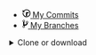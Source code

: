 <div class="overall-summary overall-summary-bottomless">
    <div class="stats-switcher-viewport js-stats-switcher-viewport">
      <div class="stats-switcher-wrapper">
      <ul class="numbers-summary">
        <li class="commits">
          <a data-pjax="" href="/Anam140601/OOP/commits/master">
              <svg class="octicon octicon-history" viewBox="0 0 14 16" version="1.1" width="14" height="16" aria-hidden="true"><path fill-rule="evenodd" d="M8 13H6V6h5v2H8v5zM7 1C4.81 1 2.87 2.02 1.59 3.59L0 2v4h4L2.5 4.5C3.55 3.17 5.17 2.3 7 2.3c3.14 0 5.7 2.56 5.7 5.7s-2.56 5.7-5.7 5.7A5.71 5.71 0 0 1 1.3 8c0-.34.03-.67.09-1H.08C.03 7.33 0 7.66 0 8c0 3.86 3.14 7 7 7s7-3.14 7-7-3.14-7-7-7z"></path></svg>
              <span class="num text-emphasized">
              </span>
              My Commits
          </a>
        </li>
        <li>
          <a data-pjax="" href="/Anam140601/OOP/branches">
            <svg class="octicon octicon-git-branch" viewBox="0 0 10 16" version="1.1" width="10" height="16" aria-hidden="true"><path fill-rule="evenodd" d="M10 5c0-1.11-.89-2-2-2a1.993 1.993 0 0 0-1 3.72v.3c-.02.52-.23.98-.63 1.38-.4.4-.86.61-1.38.63-.83.02-1.48.16-2 .45V4.72a1.993 1.993 0 0 0-1-3.72C.88 1 0 1.89 0 3a2 2 0 0 0 1 1.72v6.56c-.59.35-1 .99-1 1.72 0 1.11.89 2 2 2 1.11 0 2-.89 2-2 0-.53-.2-1-.53-1.36.09-.06.48-.41.59-.47.25-.11.56-.17.94-.17 1.05-.05 1.95-.45 2.75-1.25S8.95 7.77 9 6.73h-.02C9.59 6.37 10 5.73 10 5zM2 1.8c.66 0 1.2.55 1.2 1.2 0 .65-.55 1.2-1.2 1.2C1.35 4.2.8 3.65.8 3c0-.65.55-1.2 1.2-1.2zm0 12.41c-.66 0-1.2-.55-1.2-1.2 0-.65.55-1.2 1.2-1.2.65 0 1.2.55 1.2 1.2 0 .65-.55 1.2-1.2 1.2zm6-8c-.66 0-1.2-.55-1.2-1.2 0-.65.55-1.2 1.2-1.2.65 0 1.2.55 1.2 1.2 0 .65-.55 1.2-1.2 1.2z"></path></svg>
            <span class="num text-emphasized">
            </span>
            My Branches
          </a>
        </li>
      </ul>
      </div>
    </div>
  </div>




















<div class="file-navigation in-mid-page d-flex flex-items-start">
 
 <details class="get-repo-select-menu js-get-repo-select-menu position-relative details-overlay details reset">
  <summary class="btn btn-sm btn-primary">
    Clone or download
    <span class="dropdown-caret"></span>
  </summary>
  <div class="position-relative">
    <div class="get-repo-modal dropdown-menu dropdown-menu-sw pb-0 js-toggler-container  js-get-repo-modal">

   <div class="get-repo-modal-options">
       <div class="clone-options https-clone-options">
           <!-- '"` -->
           <!-- </textarea></xmp> -->
           <form data-remote="true" action="/users/set_protocol?protocol_selector=ssh&amp;protocol_type=push" accept-charset="UTF-8" method="post">
             <input name="utf8" type="hidden" value="✓">
             <input type="hidden" name="authenticity_token" value="4XDvsGDFYxyYn96u05sdINjeWezMN1KUx3lkY/d3nE747FxEv/U0Ej9dDvafbGRjLiJT0mlWLoRfmEgv5F0C0A==">
             <button type="submit" class="btn-link btn-change-protocol js-toggler-target float-right">Use SSH</button>
           </form>



   <h4 class="mb-1">
   Clone with HTTPS
     <a class="muted-link" href="https://help.github.com/articles/which-remote-url-should-i-use" target="_blank" title="Which remote URL should I use?">
         <svg class="octicon octicon-question" viewBox="0 0 14 16" version="1.1" width="14" height="16" aria-hidden="true">
             <path fill-rule="evenodd" d="M6 10h2v2H6v-2zm4-3.5C10 8.64 8 9 8 9H6c0-.55.45-1 1-1h.5c.28 0 .5-.22.5-.5v-1c0-.28-.22-.5-.5-.5h-1c-.28 0-.5.22-.5.5V7H4c0-1.5 1.5-3 3-3s3 1 3 2.5zM7 2.3c3.14 0 5.7 2.56 5.7 5.7s-2.56 5.7-5.7 5.7A5.71 5.71 0 0 1 1.3 8c0-3.14 2.56-5.7 5.7-5.7zM7 1C3.14 1 0 4.14 0 8s3.14 7 7 7 7-3.14 7-7-3.14-7-7-7z"></path>
        </svg>
     </a>
   </h4>
            
            
            
            
   <p class="mb-2 get-repo-decription-text">
   Copy link di bawah.
   </p>

   <div class="input-group">
     <input type="text" class="form-control input-monospace input-sm" data-autoselect="" value="https://github.com/Anam140601/OOP.git" aria-label="Clone this repository at https://github.com/Anam140601/OOP.git" readonly="">
     <div class="input-group-button">
                    
   </div>
   </div>
   </div>

   <div class="clone-options ssh-clone-options">
    <!-- '"` -->
    <!-- </textarea></xmp> -->
       <form data-remote="true" action="/users/set_protocol?protocol_selector=https&amp;protocol_type=push" accept-charset="UTF-8" method="post">
           <input name="utf8" type="hidden" value="✓">
           <input type="hidden" name="authenticity_token" value="qblqjqAMQj0KY3K2+utwJ2YlXdkazc2QKlDpxo02y1SwJdl6fzwVM62hou62HAlkkNlX57+ssYCyscWKnhxVyg==">
           <button type="submit" class="btn-link btn-change-protocol js-toggler-target float-right">Use HTTPS</button
       </form>

   <h4 class="mb-1">
   Clone with SSH
         <a class="muted-link" href="https://help.github.com/articles/which-remote-url-should-i-use" target="_blank" title="Which remote URL should I use?">
             <svg class="octicon octicon-question" viewBox="0 0 14 16" version="1.1" width="14" height="16" aria-hidden="true">
                 <path fill-rule="evenodd" d="M6 10h2v2H6v-2zm4-3.5C10 8.64 8 9 8 9H6c0-.55.45-1 1-1h.5c.28 0 .5-.22.5-.5v-1c0-.28-.22-.5-.5-.5h-1c-.28 0-.5.22-.5.5V7H4c0-1.5 1.5-3 3-3s3 1 3 2.5zM7 2.3c3.14 0 5.7 2.56 5.7 5.7s-2.56 5.7-5.7 5.7A5.71 5.71 0 0 1 1.3 8c0-3.14 2.56-5.7 5.7-5.7zM7 1C3.14 1 0 4.14 0 8s3.14 7 7 7 7-3.14 7-7-3.14-7-7-7z"></path>
             </svg>
         </a>
     </h4>
     <p class="mb-2 get-repo-decription-text">
         Use an SSH key and passphrase from account.
     </p>

   <div class="input-group">
       <input type="text" class="form-control input-monospace input-sm" data-autoselect="" value="git@github.com:Anam140601/OOP.git" aria-label="Clone this repository at git@github.com:Anam140601/OOP.git" readonly="">
       <div class="input-group-button">
           <clipboard-copy value="git@github.com:Anam140601/OOP.git" aria-label="Copy to clipboard" class="btn btn-sm" tabindex="0" role="button">
               <svg class="octicon octicon-clippy" viewBox="0 0 14 16" version="1.1" width="14" height="16" aria-hidden="true">
                   <path fill-rule="evenodd" d="M2 13h4v1H2v-1zm5-6H2v1h5V7zm2 3V8l-3 3 3 3v-2h5v-2H9zM4.5 9H2v1h2.5V9zM2 12h2.5v-1H2v1zm9 1h1v2c-.02.28-.11.52-.3.7-.19.18-.42.28-.7.3H1c-.55 0-1-.45-1-1V4c0-.55.45-1 1-1h3c0-1.11.89-2 2-2 1.11 0 2 .89 2 2h3c.55 0 1 .45 1 1v5h-1V6H1v9h10v-2zM2 5h8c0-.55-.45-1-1-1H8c-.55 0-1-.45-1-1s-.45-1-1-1-1 .45-1 1-.45 1-1 1H3c-.55 0-1 .45-1 1z"></path>
               </svg>
           </clipboard-copy>
       </div>
   </div>

   </div>
   <div class="mt-2">
       <a href="https://desktop.github.com" class="btn btn-outline get-repo-btn tooltipped tooltipped-s tooltipped-multiline js-get-repo" data-open-app="windows" aria-label="Clone Anam140601/OOP to your computer and use it in GitHub Desktop.">Open in Desktop</a>
       <a href="/Anam140601/OOP/archive/master.zip" class="btn btn-outline get-repo-btn" rel="nofollow" data-ga-click="Repository, download zip, location:repo overview">Download ZIP</a>
   </div>
   </div>

   <div class="js-modal-download-mac py-2 px-3 d-none">
     <h4 class="lh-condensed mb-3">Launching GitHub Desktop
         <span class="animated-ellipsis-container">
             <span class="animated-ellipsis">...</span>
         </span>
     </h4>
     <p class="text-gray">If nothing happens, <a href="https://desktop.github.com/">download GitHub Desktop</a> and try again.</p>
     <p><button class="btn-link js-get-repo-modal-download-back">Go back</button></p>
   </div>



   <div class="js-modal-download-windows py-2 px-3 d-none">
      <h4 class="lh-condensed mb-3">
      Launching GitHub Desktop
          <span class="animated-ellipsis-container">
              <span class="animated-ellipsis">...</span>
          </span>
      </h4>
      <p class="text-gray">If nothing happens, <a href="https://desktop.github.com/">download GitHub Desktop</a> and try again.</p>
      <p><button class="btn-link js-get-repo-modal-download-back">Go back</button></p>
    </div>



 <div class="js-modal-download-xcode py-2 px-3 d-none">
   <h4 class="lh-condensed mb-3">
   Launching Xcode<
       span class="animated-ellipsis-container">
           <span class="animated-ellipsis">...</span>
       </span>
   </h4>
   <p class="text-gray">If nothing happens, <a href="https://developer.apple.com/xcode/">download Xcode</a> and try again.</p>
   <p><button class="btn-link js-get-repo-modal-download-back">Go back</button</div>

 <div class="js-modal-download-visual-studio py-2 px-3 d-none">
   <h4 class="lh-condensed mb-3">
   Launching Visual Studio
       <span class="animated-ellipsis-container">
           <span class="animated-ellipsis">...</span>
       </span>
   </h4>
   <p class="text-gray">If nothing happens, <a href="https://visualstudio.github.com/">download the GitHub extension for Visual Studio</a> and try again.</p>
   <p><button class="btn-link js-get-repo-modal-download-back">Go back</button></p>
 </div>

 </div>
   </div>
   </details>
</div>
